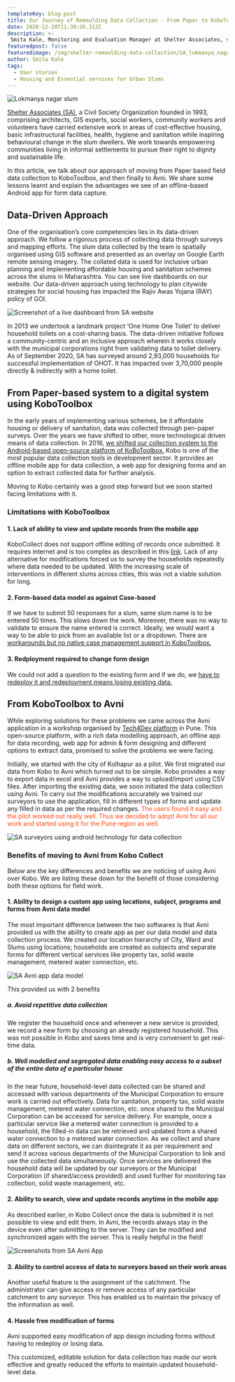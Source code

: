 ```yaml
---
templateKey: blog-post
title: Our Journey of Remoulding Data Collection - From Paper to KoboToolbox to Avni
date: 2020-12-20T11:39:26.313Z
description: >-
 Smita Kale, Monitoring and Evaluation Manager at Shelter Associates, shares about their journey of moving from Paper based data collection to digital systems, first using KoboToolbox and then to Avni.
featuredpost: false
featuredimage: /img/shelter-remoulding-data-collection/SA_lokmanya_nagar_view.jpg
author: Smita Kale
tags:
  - User stories
  - Housing and Essential services for Urban Slums
---
```

![Lokmanya nagar slum](/img/shelter-remoulding-data-collection/SA_lokmanya_nagar_view.jpg)

<a href="http://shelter-associates.org/" target="_blank" rel="noopener noreferrer">Shelter Associates (SA)</a>, a Civil Society Organization founded in 1993, comprising architects, GIS experts, social workers, community workers and volunteers have carried extensive work in areas of cost-effective housing, basic infrastructural facilities, health, hygiene and sanitation while inspiring behavioural change in the slum dwellers. We work towards empowering communities living in informal settlements to pursue their right to dignity and sustainable life.

In this article, we talk about our approach of moving from Paper based field data collection to KoboToolbox, and then finally to Avni. We share some lessons learnt and explain the advantages we see of an offline-based Android app for form data capture.
 
## Data-Driven Approach
One of the organisation’s core competencies lies in its data-driven approach. We follow a rigorous process of collecting data through surveys and mapping efforts. The slum data collected by the team is spatially organised using GIS software and presented as an overlay on Google Earth remote sensing imagery. The collated data is used for inclusive urban planning and implementing affordable housing and sanitation schemes across the slums in Maharashtra. You can see live dashboards on our website. Our data-driven approach using technology to plan citywide strategies for social housing has impacted the Rajiv Awas Yojana (RAY) policy of GOI.

![Screenshot of a live dashboard from SA website](/img/shelter-remoulding-data-collection/SA_slum_data_dashboard_on_website.png)

In 2013 we undertook a landmark project ‘One Home One Toilet’ to deliver household toilets on a cost-sharing basis. The data-driven initiative follows a community-centric and an inclusive approach wherein it works closely with the municipal corporations right from validating data to toilet delivery. As of September 2020, SA has surveyed around 2,93,000 households for successful implementation of OHOT. It has impacted over 3,70,000 people directly & indirectly with a home toilet.
 
## From Paper-based system to a digital system using KoboToolbox
In the early years of implementing various schemes, be it affordable housing or delivery of sanitation, data was collected through pen-paper surveys. Over the years we have shifted to other, more technological driven means of data collection. In 2016, <a href="https://shelter-associates.org/blog/making-the-complex-simple-kobo-toolbox-improves-efficiency-in-data-collection/" target="_blank" rel="noopener noreferrer">we shifted our collection system to the Android-based open-source platform of KoBoToolbox.</a> Kobo is one of the most popular data collection tools in development sector. It provides an offline mobile app for data collection, a web app for designing forms and an option to extract collected data for further analysis.

Moving to Kobo certainly was a good step forward but we soon started facing limitations with it.
### Limitations with KoboToolbox
#### 1. Lack of ability to view and update records from the mobile app
KoboCollect does not support offline editing of records once submitted. It requires internet and is too complex as described in this <a href="https://community.kobotoolbox.org/t/update-an-already-submitted-record-on-a-mobile-client/1745" target="_blank" rel="noopener noreferrer">link</a>. Lack of any alternative for modifications forced us to survey the households repeatedly where data needed to be updated. With the increasing scale of interventions in different slums across cities, this was not a viable solution for long.

#### 2. Form-based data model as against Case-based
If we have to submit 50 responses for a slum, same slum name is to be entered 50 times. This slows down the work. Moreover, there was no way to validate to ensure the name entered is correct. Ideally, we would want a way to be able to pick from an available list or a dropdown. There are <a href="https://community.kobotoolbox.org/t/case-management-in-kobo/8944" target="_blank" rel="noopener noreferrer">workarounds but no native case management support in KoboToolbox.</a>
 
#### 3. Redployment required to change form design 
We could not add a question to the existing form and if we do, we <a href="https://community.kobotoolbox.org/t/updating-redeploying-survey-form-while-data-collection-is-on-going/6088" target="_blank" rel="noopener noreferrer">have to redeploy it and redeployment means losing existing data.</a>

## From KoboToolbox to Avni
While exploring solutions for these problems we came across the Avni application in a workshop organised by <a href="https://chintugudiya.org/tech4dev/" target="_blank" rel="noopener noreferrer">Tech4Dev platform</a> in Pune. This open-source platform, with a rich data modelling approach, an offline app for data recording, web app for admin & form designing and different options to extract data, promised to solve the problems we were facing.
 
Initially, we started with the city of Kolhapur as a pilot. We first migrated our data from Kobo to Avni which turned out to be simple. Kobo provides a way to export data in excel and Avni provides a way to upload/import using CSV files. After importing the existing data, we soon initiated the data collection using Avni. To carry out the modifications accurately we trained our surveyors to use the application, fill in different types of forms and update any filled in data as per the required changes. <span style="color:#ff470f">The users found it easy and the pilot worked out really well. Thus we decided to adopt Avni for all our work and started using it for the Pune region as well.</span>

![SA surveyors using android technology for data collection](/img/shelter-remoulding-data-collection/SA_surveyors_using_android_technology_for_data_collection.jpg)

### Benefits of moving to Avni from Kobo Collect
Below are the key differences and benefits we are noticing of using Avni over Kobo. We are listing these down for the benefit of those considering both these options for field work.
 
#### 1. Ability to design a custom app using locations, subject, programs and forms from Avni data model
The most important difference between the two softwares is that Avni provided us with the ability to create app as per our data model and data collection process. We created our location hierarchy of City, Ward and Slums using locations; households are created as subjects and separate forms for different vertical services like property tax, solid waste management, metered water connection, etc. 

![SA Avni app data model](/img/shelter-remoulding-data-collection/Shelter_data_model.png)

This provided us with 2 benefits
##### a. Avoid repetitive data collection
We register the household once and whenever a new service is provided, we record a new form by choosing an already registered household. This was not possible in Kobo and saves time and is very convenient to get real-time data.
##### b. Well modelled and segregated data enabling easy access to a subset of the entire data of a particular house
In the near future, household-level data collected can be shared and accessed with various departments of the Municipal Corporation to ensure work is carried out effectively. Data for sanitation, property tax, solid waste management, metered water connection, etc. once shared to the Municipal Corporation can be accessed for service delivery. For example, once a particular service like a metered water connection is provided to a household, the filled-in data can be retrieved and updated from a shared water connection to a metered water connection. As we collect and share data on different sectors, we can disintegrate it as per requirement and send it across various departments of the Municipal Corporation to link and use the collected data simultaneously. Once services are delivered the household data will be updated by our surveyors or the Municipal Corporation (if shared/access provided) and used further for monitoring tax collection, solid waste management, etc.

#### 2. Ability to search, view and update records anytime in the mobile app
As described earlier, in Kobo Collect once the data is submitted it is not possible to view and edit them. In Avni, the records always stay in the device even after submitting to the server. They can be modified and synchronized again with the server. This is really helpful in the field!

![Screenshots from SA Avni App ](/img/shelter-remoulding-data-collection/Shelter_avni_app_screenshot.png)
#### 3. Ability to control access of data to surveyors based on their work areas
Another useful feature is the assignment of the catchment. The administrator can give access or remove access of any particular catchment to any surveyor. This has enabled us to maintain the privacy of the information as well. 
#### 4. Hassle free modification of forms
Avni supported easy modification of app design including forms without having to redeploy or losing data.

This customized, editable solution for data collection has made our work effective and greatly reduced the efforts to maintain updated household-level data. 
